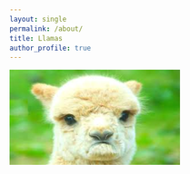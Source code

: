 ```yaml
---
layout: single
permalink: /about/
title: Llamas
author_profile: true
---
```


![sad llama](/download.jpg)
